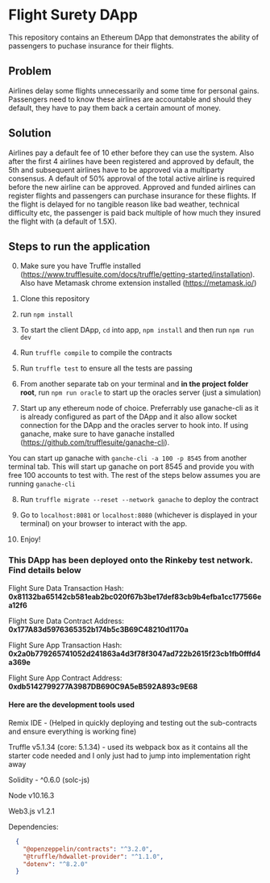 # Flight Surety DApp

This repository contains an Ethereum DApp that demonstrates the ability of passengers to puchase insurance for their flights.

## Problem

Airlines delay some flights unnecessarily and some time for personal gains. Passengers need to know these airlines are accountable and should they default, they have to pay them back a certain amount of money.

## Solution

Airlines pay a default fee of 10 ether before they can use the system. Also after the first 4 airlines have been registered and approved by default, the 5th and subsequent airlines have to be approved via a multiparty consensus. A default of 50% approval of the total active airline is required before the new airline can be approved. Approved and funded airlines can register flights and passengers can purchase insurance for these flights. If the flight is delayed for no tangible reason like bad weather, technical difficulty etc, the passenger is paid back multiple of how much they insured the flight with (a default of 1.5X).


## Steps to run the application

0. Make sure you have Truffle installed (https://www.trufflesuite.com/docs/truffle/getting-started/installation). Also have Metamask chrome extension installed (https://metamask.io/)

1. Clone this repository

2. run `npm install`

3. To start the client DApp, `cd` into app, `npm install` and then run  `npm run dev`

4. Run `truffle compile` to compile the contracts

5. Run `truffle test` to ensure all the tests are passing

6. From another separate tab on your terminal and **in the project folder root**, run `npm run oracle` to start up the oracles server (just a simulation)

7. Start up any ethereum node of choice. Preferrably use ganache-cli as it is already configured as part of the DApp and it also allow socket connection for the DApp and the oracles server to hook into. If using ganache, make sure to have ganache installed (https://github.com/trufflesuite/ganache-cli).

You can start up ganache with `ganche-cli -a 100 -p 8545` from another terminal tab. This will start up ganache on port 8545 and provide you with free 100 accounts to test with. The rest of the steps below assumes you are running `ganache-cli`

8. Run `truffle migrate --reset --network ganache` to deploy the contract

9. Go to `localhost:8081` or `localhost:8080` (whichever is displayed in your terminal) on your browser to interact with the app.

10. Enjoy!


### This DApp has been deployed onto the Rinkeby test network. Find details below

Flight Sure Data Transaction Hash: **0x81132ba65142cb581eab2bc020f67b3be17def83cb9b4efba1cc177566ea12f6**

Flight Sure Data Contract Address: **0x177A83d5976365352b174b5c3B69C48210d1170a**

Flight Sure App Transaction Hash: **0x2a0b779265741052d241863a4d3f78f3047ad722b2615f23cb1fb0fffd4a369e**

Flight Sure App Contract Address: **0xdb5142799277A3987DB690C9A5eB592A893c9E68**

#### Here are the development tools used

Remix IDE - (Helped in quickly deploying and testing out the sub-contracts and ensure everything is working fine)

Truffle v5.1.34 (core: 5.1.34) - used its webpack box as it contains all the starter code needed and I only just had to jump into implementation right away

Solidity - ^0.6.0 (solc-js)

Node v10.16.3

Web3.js v1.2.1

Dependencies:

```json
  {
    "@openzeppelin/contracts": "^3.2.0",
    "@truffle/hdwallet-provider": "^1.1.0",
    "dotenv": "^8.2.0"
  }
```
